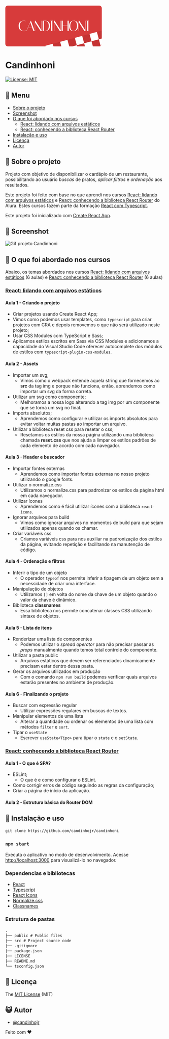 ![Logo](https://github.com/candinhojr/candinhoni/blob/master/src/assets/logo.svg)

# Candinhoni

[![License: MIT](https://img.shields.io/badge/License-MIT-yellow.svg)](https://github.com/candinhojr/candinhoni/blob/master/LICENSE)

## :bookmark_tabs: Menu

- [Sobre o projeto](#scroll-sobre-o-projeto)
- [Screenshot](#rice_scene-screenshot)
- [O que foi abordado nos cursos](#blue_book-o-que-foi-abordado-nos-cursos)
  - [React: lidando com arquivos estáticos](#react:-lidando-com-arquivos-estáticos)
  - [React: conhecendo a biblioteca React Router](#react:-conhecendo-a-biblioteca-react-router)
- [Instalação e uso](#floppy_disk-instalação-e-uso)
- [Licença](#memo-licença)
- [Autor](#smiley_cat-autor)

## :scroll: Sobre o projeto

Projeto com objetivo de disponibilizar o cardápio de um restaurante, possibilitando ao usuário _buscas_ de pratos, _aplicar filtros_ e _ordenação_ aos resultados.

Este projeto foi feito com base no que aprendi nos cursos [React: lidando com arquivos estáticos](https://cursos.alura.com.br/course/react-arquivos-estaticos) e [React: conhecendo a biblioteca React Router](https://cursos.alura.com.br/course/react-biblioteca-react-router) do Alura. Estes cursos fazem parte da formação [React com Typescript](https://cursos.alura.com.br/formacao-react-ts).

Este projeto foi inicializado com [Create React App](https://github.com/facebook/create-react-app).

## :rice_scene: Screenshot

![Gif projeto Candinhoni](https://github.com/candinhojr/candinhoni/blob/master/Candinhoni.gif)

## :blue_book: O que foi abordado nos cursos

Abaixo, os temas abordados nos cursos [React: lidando com arquivos estáticos](https://cursos.alura.com.br/course/react-arquivos-estaticos) (6 aulas) e [React: conhecendo a biblioteca React Router](https://cursos.alura.com.br/course/react-biblioteca-react-router) (6 aulas)

### [React: lidando com arquivos estáticos](https://cursos.alura.com.br/course/react-arquivos-estaticos)

#### Aula 1 - Criando o projeto

- Criar projetos usando Create React App;
- Vimos como podemos usar templates, como `typescript` para criar projetos com CRA e depois removemos o que não será utilizado neste projeto;
- Usar CSS Modules com TypeScript e Sass;
- Aplicamos estilos escritos em Sass via CSS Modules e adicionamos a capacidade do Visual Studio Code oferecer autocomplete dos módulos de estilos com `typescript-plugin-css-modules`.

#### Aula 2 - Assets

- Importar um svg;
  - Vimos como o webpack entende aquela string que fornecemos ao **src** da tag img e porque não funciona, então, aprendemos como importar um svg da forma correta.
- Utilizar um svg como componente;
  - Melhoramos a nossa logo alterando a tag img por um componente que se torna um svg no final.
- Imports absolutos;
  - Aprendemos como configurar e utilizar os imports absolutos para evitar voltar muitas pastas ao importar um arquivo.
- Utilizar a biblioteca reset css para resetar o css;
  - Resetamos os estilos da nossa página utilizando uma biblioteca chamada **reset.css** que nos ajuda a limpar os estilos padrões de cada elemento de acordo com cada navegador.

#### Aula 3 - Header e buscador

- Importar fontes externas
  - Aprendemos como importar fontes externas no nosso projeto utilizando o google fonts.
- Utilizar o normalize.css
  - Utilizamos o normalize.css para padronizar os estilos da página html em cada navegador.
- Utilizar ícones
  - Aprendemos como é fácil utilizar ícones com a biblioteca `react-icons`.
- Ignorar arquivos para build
  - Vimos como ignorar arquivos no momentos de build para que sejam utilizados apenas quando os chamar.
- Criar variáveis css
  - Criamos variáveis css para nos auxiliar na padronização dos estilos da página, evitando repetição e facilitando na manutenção de código.

#### Aula 4 - Ordenação e filtros

- Inferir o tipo de um objeto
  - O operador `typeof` nos permite inferir a tipagem de um objeto sem a necessidade de criar uma interface.
- Manipulação de objetos
  - Utilizamos `[]` em volta do nome da chave de um objeto quando o valor da chave é dinâmico.
- Biblioteca **classnames**
  - Essa biblioteca nos permite concatenar classes CSS utilizando sintaxe de objetos.

#### Aula 5 - Lista de itens

- Renderizar uma lista de componentes
  - Podemos utilizar o _spread operator_ para não precisar passar as _props_ manualmente quando temos total controle do componente.
- Utilizar a pasta public
  - Arquivos estáticos que devem ser referenciados dinamicamente precisam estar dentro dessa pasta.
- Gerar os arquivos utilizados em produção
  - Com o comando `npm run build` podemos verificar quais arquivos estarão presentes no ambiente de produção.

#### Aula 6 - Finalizando o projeto

- Buscar com expressão regular
  - Utilizar expressões regulares em buscas de textos.
- Manipular elementos de uma lista
  - Alterar a quantidade ou ordenar os elementos de uma lista com métodos `filter` e `sort`.
- Tipar o `useState`
  - Escrever `useState<Tipo>` para tipar o `state` e o `setState`.

### [React: conhecendo a biblioteca React Router](https://cursos.alura.com.br/course/react-biblioteca-react-router)

#### Aula 1 - O que é SPA?

- ESLint;
  - O que é e como configurar o ESLint.
- Como corrigir erros de código seguindo as regras da configuração;
- Criar a página de início da aplicação.

#### Aula 2 - Estrutura básica do Router DOM

## :floppy_disk: Instalação e uso

```
git clone https://github.com/candinhojr/candinhoni
```

### `npm start`

Executa o aplicativo no modo de desenvolvimento.
Acesse [http://localhost:3000](http://localhost:3000) para visualizá-lo no navegador.

### Dependencias e bibliotecas

- [React](https://pt-br.reactjs.org/docs/create-a-new-react-app.html)
- [Typescript](https://www.typescriptlang.org/pt/)
- [React Icons](https://react-icons.github.io/react-icons/)
- [Normalize.css](https://necolas.github.io/normalize.css/)
- [Classnames](https://github.com/JedWatson/classnames#readme)

### Estrutura de pastas

```
.
├── public # Public files
├── src # Project source code
├── .gitignore
├── package.json
├── LICENSE
├── README.md
└── tsconfig.json
```

## :memo: Licença

The [MIT License](https://github.com/candinhojr/candinhoni/blob/master/LICENSE) (MIT)

## :smiley_cat: Autor

- [@candinhojr](https://candinhojr.github.io/)

Feito com ❤️
